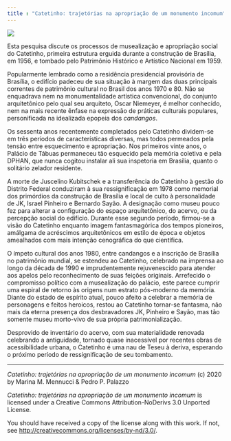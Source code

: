 ```yaml
---
title : "Catetinho: trajetórias na apropriação de um monumento incomum"
---
```


![](https://github.com/dmcpatrimonio/arqtrad/workflows/Jekyll%20site%20CI/badge.svg?branch=master)

Esta pesquisa discute os processos de musealização e
apropriação social do Catetinho, primeira estrutura
erguida durante a construção de Brasília, em 1956, e
tombado pelo Patrimônio Histórico e Artístico Nacional
em 1959.

Popularmente lembrado como a residência presidencial
provisória de Brasília, o edifício padeceu de sua situação
à margem das duas principais correntes de patrimônio cultural
no Brasil dos anos 1970 e 80\.
Não se enquadrava nem na monumentalidade artística
convencional, do conjunto arquitetônico
pelo qual seu arquiteto, Oscar Niemeyer,
é melhor conhecido, nem na mais recente ênfase na
expressão de práticas culturais populares,
personificada na idealizada epopeia dos *candangos*.

Os sessenta anos recentemente completados pelo Catetinho
dividem-se em três períodos de características diversas,
mas todos permeados pela tensão entre esquecimento e
apropriação.
Nos primeiros vinte anos, o Palácio de Tábuas permaneceu
tão esquecido pela memória coletiva e pela DPHAN,
que nunca cogitou instalar ali sua inspetoria em Brasília,
quanto o solitário zelador residente.

A morte de Juscelino Kubitschek e a transferência do Catetinho
à gestão do Distrito Federal conduziram à sua ressignificação
em 1978 como memorial dos primórdios da construção
de Brasília e local de culto à personalidade de JK,
Israel Pinheiro e Bernardo Sayão.
A designação como museu pouco fez para alterar
a configuração do espaço arquitetônico,
do acervo, ou da percepção social do edifício.
Durante esse segundo período, firmou-se a visão do Catetinho
enquanto imagem fantasmagórica dos tempos pioneiros,
amálgama de acréscimos arquitetônicos em estilo de época
e objetos amealhados com mais intenção cenográfica do que
científica.

O ímpeto cultural dos anos 1980, entre candangos e
a inscrição de Brasília no patrimônio mundial,
se estendeu ao Catetinho, celebrado na imprensa
ao longo da década de 1990 e imprudentemente
rejuvenescido para atender aos apelos pelo reconhecimento
de suas feições originais.
Arrefecido o compromisso político com a musealização
do palácio, este parece cumprir uma espiral de retorno
às origens num estrato pós-moderno da memória.
Diante do estado de espírito atual, pouco afeito a
celebrar a memória de personagens e feitos heroicos,
restou ao Catetinho tornar-se fantasma,
não mais da eterna presença dos desbravadores
JK, Pinheiro e Sayão,
mas tão somente museu morto-vivo
de sua própria patrimonialização.

Desprovido de inventário do acervo, com sua materialidade
renovada celebrando a antiguidade, tornado quase inacessível
por recentes obras de acessibilidade urbana,
o Catetinho é uma nau de Teseu à deriva, esperando o próximo
período de ressignificação de seu tombamento.

* * * * *

*Catetinho: trajetórias na apropriação de um monumento incomum*
(c) 2020 by Marina M. Mennucci & Pedro P. Palazzo

*Catetinho: trajetórias na apropriação de um monumento incomum*
is licensed under a Creative Commons Attribution-NoDerivs 3.0 Unported
License.

You should have received a copy of the license along with this
work.  If not, see <http://creativecommons.org/licenses/by-nd/3.0/>.

